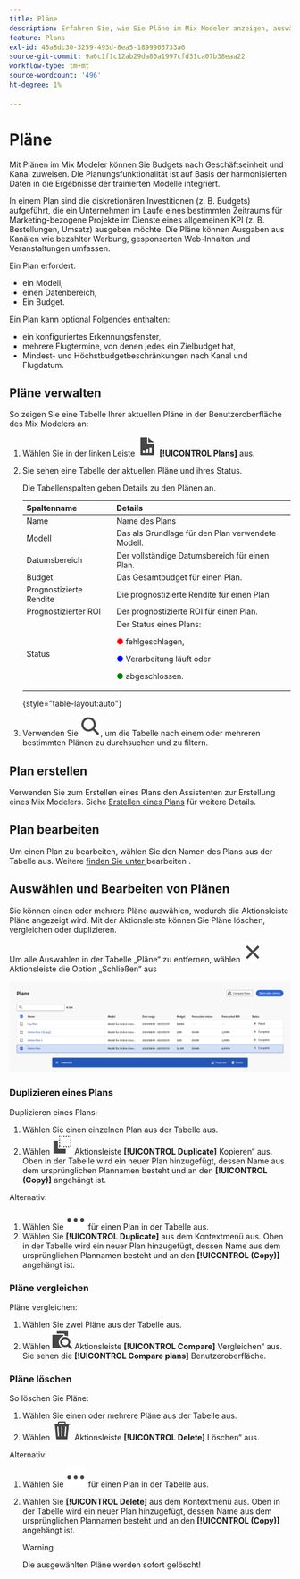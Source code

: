```yaml
---
title: Pläne
description: Erfahren Sie, wie Sie Pläne im Mix Modeler anzeigen, auswählen und Aktionen für sie durchführen können.
feature: Plans
exl-id: 45a8dc30-3259-493d-8ea5-1899903733a6
source-git-commit: 9a6c1f1c12ab29da80a1997cfd31ca07b38eaa22
workflow-type: tm+mt
source-wordcount: '496'
ht-degree: 1%

---
```


# Pläne

Mit Plänen im Mix Modeler können Sie Budgets nach Geschäftseinheit und Kanal zuweisen. Die Planungsfunktionalität ist auf Basis der harmonisierten Daten in die Ergebnisse der trainierten Modelle integriert.

In einem Plan sind die diskretionären Investitionen (z. B. Budgets) aufgeführt, die ein Unternehmen im Laufe eines bestimmten Zeitraums für Marketing-bezogene Projekte im Dienste eines allgemeinen KPI (z. B. Bestellungen, Umsatz) ausgeben möchte. Die Pläne können Ausgaben aus Kanälen wie bezahlter Werbung, gesponserten Web-Inhalten und Veranstaltungen umfassen.

Ein Plan erfordert:

- ein Modell,
- einen Datenbereich,
- Ein Budget.

Ein Plan kann optional Folgendes enthalten:

- ein konfiguriertes Erkennungsfenster,
- mehrere Flugtermine, von denen jedes ein Zielbudget hat,
- Mindest- und Höchstbudgetbeschränkungen nach Kanal und Flugdatum.


## Pläne verwalten

So zeigen Sie eine Tabelle Ihrer aktuellen Pläne in der Benutzeroberfläche des Mix Modelers an:

1. Wählen Sie in der linken Leiste ![](/help/assets/icons/FileChart.svg) **[!UICONTROL Plans]** aus.

1. Sie sehen eine Tabelle der aktuellen Pläne und ihres Status.

   Die Tabellenspalten geben Details zu den Plänen an.

   | Spaltenname | Details |
   |---|---|
   | Name | Name des Plans |
   | Modell | Das als Grundlage für den Plan verwendete Modell. |
   | Datumsbereich | Der vollständige Datumsbereich für einen Plan. |
   | Budget | Das Gesamtbudget für einen Plan. |
   | Prognostizierte Rendite | Die prognostizierte Rendite für einen Plan |
   | Prognostizierter ROI | Der prognostizierte ROI für einen Plan. |
   | Status | Der Status eines Plans: <p><span style="color:red">●</span> fehlgeschlagen, <p><span style="color:blue">●</span> Verarbeitung läuft oder <p><span style="color:green">●</span> abgeschlossen. |

   {style="table-layout:auto"}

1. Verwenden Sie ![Suche](/help/assets/icons/Search.svg), um die Tabelle nach einem oder mehreren bestimmten Plänen zu durchsuchen und zu filtern.

## Plan erstellen

Verwenden Sie zum Erstellen eines Plans den Assistenten zur Erstellung eines Mix Modelers. Siehe [Erstellen eines Plans](create.md) für weitere Details.


## Plan bearbeiten

Um einen Plan zu bearbeiten, wählen Sie den Namen des Plans aus der Tabelle aus. Weitere [ finden Sie unter ](edit.md) bearbeiten .


## Auswählen und Bearbeiten von Plänen

Sie können einen oder mehrere Pläne auswählen, wodurch die Aktionsleiste Pläne angezeigt wird. Mit der Aktionsleiste können Sie Pläne löschen, vergleichen oder duplizieren.

Um alle Auswahlen in der Tabelle „Pläne“ zu entfernen, wählen ![ in ](/help/assets/icons/Close.svg) Aktionsleiste die Option „Schließen“ aus

![Planungs-Aktionsleiste](/help/assets/plans-action-bar.png)

### Duplizieren eines Plans

Duplizieren eines Plans:

1. Wählen Sie einen einzelnen Plan aus der Tabelle aus.
1. Wählen ![ in ](/help/assets/icons/Copy.svg) Aktionsleiste **[!UICONTROL Duplicate]** Kopieren“ aus. Oben in der Tabelle wird ein neuer Plan hinzugefügt, dessen Name aus dem ursprünglichen Plannamen besteht und an den **[!UICONTROL (Copy)]** angehängt ist.

Alternativ:

1. Wählen Sie ![Mehr](/help/assets/icons/More.svg) für einen Plan in der Tabelle aus.
1. Wählen Sie **[!UICONTROL Duplicate]** aus dem Kontextmenü aus. Oben in der Tabelle wird ein neuer Plan hinzugefügt, dessen Name aus dem ursprünglichen Plannamen besteht und an den **[!UICONTROL (Copy)]** angehängt ist.

### Pläne vergleichen

Pläne vergleichen:

1. Wählen Sie zwei Pläne aus der Tabelle aus.
1. Wählen ![ in ](/help/assets/icons/Compare.svg) Aktionsleiste **[!UICONTROL Compare]** Vergleichen“ aus. Sie sehen die **[!UICONTROL Compare plans]** Benutzeroberfläche.


### Pläne löschen

So löschen Sie Pläne:

1. Wählen Sie einen oder mehrere Pläne aus der Tabelle aus.
1. Wählen ![ in ](/help/assets/icons/Delete.svg) Aktionsleiste **[!UICONTROL Delete]** Löschen“ aus.

Alternativ:

1. Wählen Sie ![Mehr](/help/assets/icons/More.svg) für einen Plan in der Tabelle aus.
1. Wählen Sie **[!UICONTROL Delete]** aus dem Kontextmenü aus. Oben in der Tabelle wird ein neuer Plan hinzugefügt, dessen Name aus dem ursprünglichen Plannamen besteht und an den **[!UICONTROL (Copy)]** angehängt ist.

   >[!WARNING]
   >
   >   Die ausgewählten Pläne werden sofort gelöscht!
